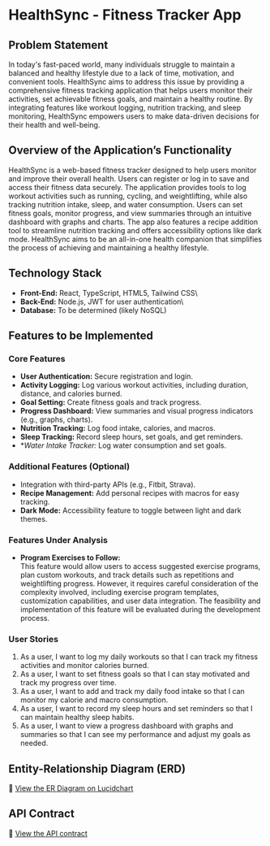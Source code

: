 # HealthSync - Fitness Tracker App

## Problem Statement
In today's fast-paced world, many individuals struggle to maintain a balanced and healthy lifestyle due to a lack of time, motivation, and convenient tools. HealthSync aims to address this issue by providing a comprehensive fitness tracking application that helps users monitor their activities, set achievable fitness goals, and maintain a healthy routine. By integrating features like workout logging, nutrition tracking, and sleep monitoring, HealthSync empowers users to make data-driven decisions for their health and well-being.

## Overview of the Application’s Functionality
HealthSync is a web-based fitness tracker designed to help users monitor and improve their overall health. Users can register or log in to save and access their fitness data securely. The application provides tools to log workout activities such as running, cycling, and weightlifting, while also tracking nutrition intake, sleep, and water consumption. Users can set fitness goals, monitor progress, and view summaries through an intuitive dashboard with graphs and charts. The app also features a recipe addition tool to streamline nutrition tracking and offers accessibility options like dark mode. HealthSync aims to be an all-in-one health companion that simplifies the process of achieving and maintaining a healthy lifestyle.

## Technology Stack

- **Front-End:** React, TypeScript, HTML5, Tailwind CSS\
- **Back-End:** Node.js, JWT for user authentication\
- **Database:** To be determined (likely NoSQL)

## Features to be Implemented

### Core Features

- **User Authentication:** Secure registration and login.
- **Activity Logging:** Log various workout activities, including duration, distance, and calories burned.
- **Goal Setting:** Create fitness goals and track progress.
- **Progress Dashboard:** View summaries and visual progress indicators (e.g., graphs, charts).
- **Nutrition Tracking:** Log food intake, calories, and macros.
- **Sleep Tracking:** Record sleep hours, set goals, and get reminders.
- **Water Intake Tracker:* Log water consumption and set goals.

### Additional Features (Optional)

- Integration with third-party APIs (e.g., Fitbit, Strava).
- **Recipe Management:** Add personal recipes with macros for easy tracking.
- **Dark Mode:** Accessibility feature to toggle between light and dark themes.

### Features Under Analysis

- **Program Exercises to Follow:**\
This feature would allow users to access suggested exercise programs, plan custom workouts, and track details such as repetitions and weightlifting progress. However, it requires careful consideration of the complexity involved, including exercise program templates, customization capabilities, and user data integration. The feasibility and implementation of this feature will be evaluated during the development process.

### User Stories

1. As a user, I want to log my daily workouts so that I can track my fitness activities and monitor calories burned.
2. As a user, I want to set fitness goals so that I can stay motivated and track my progress over time.
3. As a user, I want to add and track my daily food intake so that I can monitor my calorie and macro consumption.
4. As a user, I want to record my sleep hours and set reminders so that I can maintain healthy sleep habits.
5. As a user, I want to view a progress dashboard with graphs and summaries so that I can see my performance and adjust my goals as needed.

## Entity-Relationship Diagram (ERD)

🔗 [View the ER Diagram on Lucidchart](https://lucid.app/lucidchart/5fb0775b-8876-48e9-9b47-4054f9f1ce62/edit?viewport_loc=-1080%2C-432%2C2085%2C1149%2C0_0&invitationId=inv_e7e51ade-e78c-4874-8caa-81b322eb0739)

## API Contract

🔗 [View the API contract](https://guscanada-my.sharepoint.com/:w:/g/personal/sofia_de5850_mycanctb_ca/EWH0u9WEbapIu5bqm5X3iDQB3SaEoThc0NfWXBau6kqLeg?e=IJaxhA)




